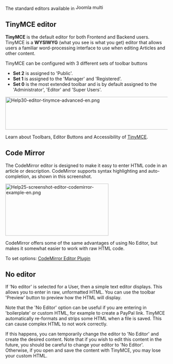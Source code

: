 <!-- Filename: Content_editors / Display title: Content editors -->

The standard editors available in
<img src="https://docs.joomla.org/images/7/7b/Compat_icon_CMS.png"
decoding="async" data-file-width="87" data-file-height="17" width="87"
height="17" alt="Joomla multi" />

## TinyMCE editor

**TinyMCE** is the default editor for both Frontend and Backend users.
TinyMCE is a **WYSIWYG** (what you see is what you get) editor that
allows users a familiar word-processing interface to use when editing
Articles and other content.

TinyMCE can be configured with 3 different sets of toolbar buttons

- **Set 2** is assigned to 'Public'.
- **Set 1** is assigned to the 'Manager' and 'Registered'.
- **Set 0** is the most extended toolbar and is by default assigned to
  the 'Administrator', 'Editor' and 'Super Users'.

<img
src="https://docs.joomla.org/images/thumb/f/fb/Help30-editor-tinymce-advanced-en.png/600px-Help30-editor-tinymce-advanced-en.png"
decoding="async"
srcset="https://docs.joomla.org/images/f/fb/Help30-editor-tinymce-advanced-en.png 1.5x"
data-file-width="669" data-file-height="114" width="600" height="102"
alt="Help30-editor-tinymce-advanced-en.png" />

Learn about Toolbars, Editor Buttons and Accessibility of
[TinyMCE](https://docs.joomla.org/Chunk30:TinyMCE "Special:MyLanguage/Chunk30:TinyMCE").

## Code Mirror

The CodeMirror editor is designed to make it easy to enter HTML code in
an article or description. CodeMirror supports syntax highlighting and
auto-completion, as shown in this screenshot.

<img
src="https://docs.joomla.org/images/thumb/e/e2/Help25-screenshot-editor-codemirror-example-en.png/320px-Help25-screenshot-editor-codemirror-example-en.png"
decoding="async"
srcset="https://docs.joomla.org/images/e/e2/Help25-screenshot-editor-codemirror-example-en.png 1.5x"
data-file-width="326" data-file-height="165" width="320" height="162"
alt="Help25-screenshot-editor-codemirror-example-en.png" />

CodeMirror offers some of the same advantages of using No Editor, but
makes it somewhat easier to work with raw HTML code.

To set options: [CodeMirror Editor
Plugin](https://docs.joomla.org/Help310:Extensions_Plugin_Manager_Edit#Editor_-_CodeMirror "Special:MyLanguage/Help310:Extensions Plugin Manager Edit")

## No editor

If 'No editor' is selected for a User, then a simple text editor
displays. This allows you to enter in raw, unformatted HTML. You can use
the toolbar 'Preview' button to preview how the HTML will display.

Note that the 'No Editor' option can be useful if you are entering in
'boilerplate' or custom HTML, for example to create a PayPal link.
TinyMCE automatically re-formats and strips some HTML when a file is
saved. This can cause complex HTML to not work correctly.

If this happens, you can temporarily change the editor to 'No Editor'
and create the desired content. Note that if you wish to edit this
content in the future, you should be careful to change your editor to
'No Editor'. Otherwise, if you open and save the content with TinyMCE,
you may lose your custom HTML.
